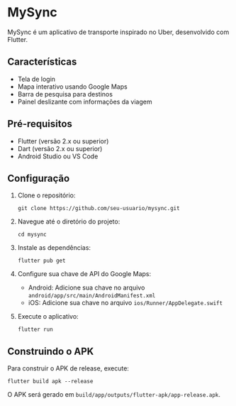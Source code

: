 # MySync

MySync é um aplicativo de transporte inspirado no Uber, desenvolvido com Flutter.

## Características

- Tela de login
- Mapa interativo usando Google Maps
- Barra de pesquisa para destinos
- Painel deslizante com informações da viagem

## Pré-requisitos

- Flutter (versão 2.x ou superior)
- Dart (versão 2.x ou superior)
- Android Studio ou VS Code

## Configuração

1. Clone o repositório:
   ```
   git clone https://github.com/seu-usuario/mysync.git
   ```

2. Navegue até o diretório do projeto:
   ```
   cd mysync
   ```

3. Instale as dependências:
   ```
   flutter pub get
   ```

4. Configure sua chave de API do Google Maps:
   - Android: Adicione sua chave no arquivo `android/app/src/main/AndroidManifest.xml`
   - iOS: Adicione sua chave no arquivo `ios/Runner/AppDelegate.swift`

5. Execute o aplicativo:
   ```
   flutter run
   ```

## Construindo o APK

Para construir o APK de release, execute:

```
flutter build apk --release
```

O APK será gerado em `build/app/outputs/flutter-apk/app-release.apk`.

